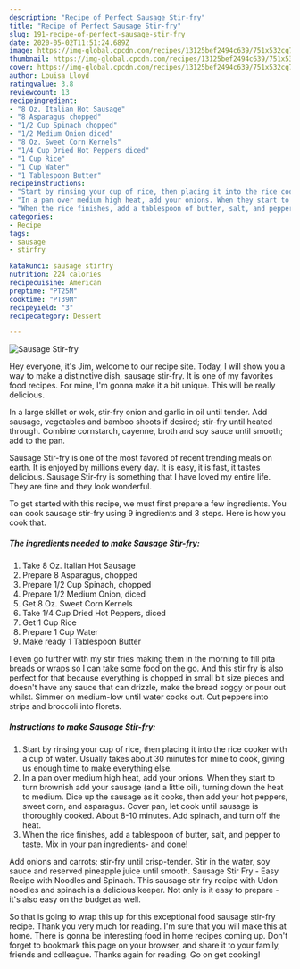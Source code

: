 ```yaml
---
description: "Recipe of Perfect Sausage Stir-fry"
title: "Recipe of Perfect Sausage Stir-fry"
slug: 191-recipe-of-perfect-sausage-stir-fry
date: 2020-05-02T11:51:24.689Z
image: https://img-global.cpcdn.com/recipes/13125bef2494c639/751x532cq70/sausage-stir-fry-recipe-main-photo.jpg
thumbnail: https://img-global.cpcdn.com/recipes/13125bef2494c639/751x532cq70/sausage-stir-fry-recipe-main-photo.jpg
cover: https://img-global.cpcdn.com/recipes/13125bef2494c639/751x532cq70/sausage-stir-fry-recipe-main-photo.jpg
author: Louisa Lloyd
ratingvalue: 3.8
reviewcount: 13
recipeingredient:
- "8 Oz. Italian Hot Sausage"
- "8 Asparagus chopped"
- "1/2 Cup Spinach chopped"
- "1/2 Medium Onion diced"
- "8 Oz. Sweet Corn Kernels"
- "1/4 Cup Dried Hot Peppers diced"
- "1 Cup Rice"
- "1 Cup Water"
- "1 Tablespoon Butter"
recipeinstructions:
- "Start by rinsing your cup of rice, then placing it into the rice cooker with a cup of water. Usually takes about 30 minutes for mine to cook, giving us enough time to make everything else."
- "In a pan over medium high heat, add your onions. When they start to turn brownish add your sausage (and a little oil), turning down the heat to medium. Dice up the sausage as it cooks, then add your hot peppers, sweet corn, and asparagus. Cover pan, let cook until sausage is thoroughly cooked. About 8-10 minutes. Add spinach, and turn off the heat."
- "When the rice finishes, add a tablespoon of butter, salt, and pepper to taste. Mix in your pan ingredients- and done!"
categories:
- Recipe
tags:
- sausage
- stirfry

katakunci: sausage stirfry 
nutrition: 224 calories
recipecuisine: American
preptime: "PT25M"
cooktime: "PT39M"
recipeyield: "3"
recipecategory: Dessert

---
```



![Sausage Stir-fry](https://img-global.cpcdn.com/recipes/13125bef2494c639/751x532cq70/sausage-stir-fry-recipe-main-photo.jpg)

Hey everyone, it's Jim, welcome to our recipe site. Today, I will show you a way to make a distinctive dish, sausage stir-fry. It is one of my favorites food recipes. For mine, I'm gonna make it a bit unique. This will be really delicious.

In a large skillet or wok, stir-fry onion and garlic in oil until tender. Add sausage, vegetables and bamboo shoots if desired; stir-fry until heated through. Combine cornstarch, cayenne, broth and soy sauce until smooth; add to the pan.

Sausage Stir-fry is one of the most favored of recent trending meals on earth. It is enjoyed by millions every day. It is easy, it is fast, it tastes delicious. Sausage Stir-fry is something that I have loved my entire life. They are fine and they look wonderful.


To get started with this recipe, we must first prepare a few ingredients. You can cook sausage stir-fry using 9 ingredients and 3 steps. Here is how you cook that.

<!--inarticleads1-->

##### The ingredients needed to make Sausage Stir-fry:

1. Take 8 Oz. Italian Hot Sausage
1. Prepare 8 Asparagus, chopped
1. Prepare 1/2 Cup Spinach, chopped
1. Prepare 1/2 Medium Onion, diced
1. Get 8 Oz. Sweet Corn Kernels
1. Take 1/4 Cup Dried Hot Peppers, diced
1. Get 1 Cup Rice
1. Prepare 1 Cup Water
1. Make ready 1 Tablespoon Butter


I even go further with my stir fries making them in the morning to fill pita breads or wraps so I can take some food on the go. And this stir fry is also perfect for that because everything is chopped in small bit size pieces and doesn&#39;t have any sauce that can drizzle, make the bread soggy or pour out whilst. Simmer on medium-low until water cooks out. Cut peppers into strips and broccoli into florets. 

<!--inarticleads2-->

##### Instructions to make Sausage Stir-fry:

1. Start by rinsing your cup of rice, then placing it into the rice cooker with a cup of water. Usually takes about 30 minutes for mine to cook, giving us enough time to make everything else.
1. In a pan over medium high heat, add your onions. When they start to turn brownish add your sausage (and a little oil), turning down the heat to medium. Dice up the sausage as it cooks, then add your hot peppers, sweet corn, and asparagus. Cover pan, let cook until sausage is thoroughly cooked. About 8-10 minutes. Add spinach, and turn off the heat.
1. When the rice finishes, add a tablespoon of butter, salt, and pepper to taste. Mix in your pan ingredients- and done!


Add onions and carrots; stir-fry until crisp-tender. Stir in the water, soy sauce and reserved pineapple juice until smooth. Sausage Stir Fry - Easy Recipe with Noodles and Spinach. This sausage stir fry recipe with Udon noodles and spinach is a delicious keeper. Not only is it easy to prepare - it&#39;s also easy on the budget as well. 

So that is going to wrap this up for this exceptional food sausage stir-fry recipe. Thank you very much for reading. I'm sure that you will make this at home. There is gonna be interesting food in home recipes coming up. Don't forget to bookmark this page on your browser, and share it to your family, friends and colleague. Thanks again for reading. Go on get cooking!
